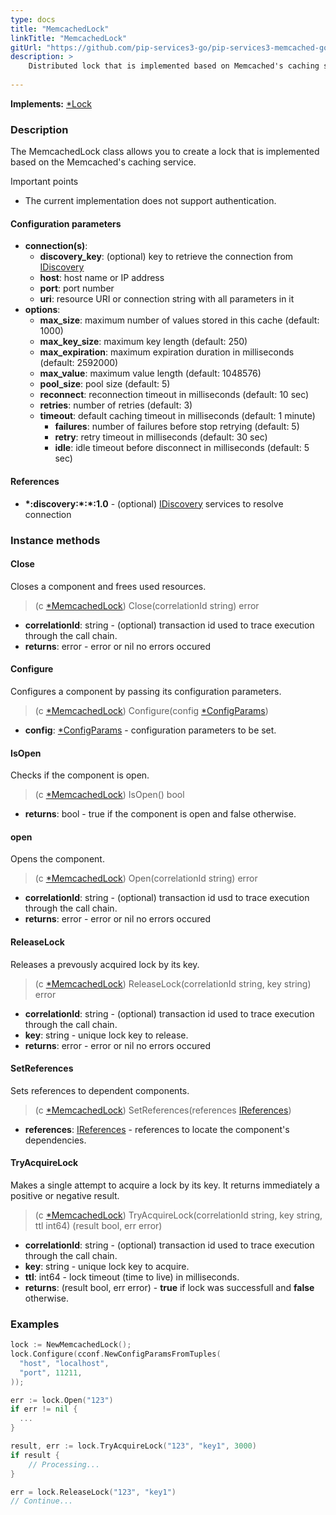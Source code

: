 ```yaml
---
type: docs
title: "MemcachedLock"
linkTitle: "MemcachedLock"
gitUrl: "https://github.com/pip-services3-go/pip-services3-memcached-go"
description: >
    Distributed lock that is implemented based on Memcached's caching service.
 
---
```


**Implements:** [*Lock](../../../components/lock/lock) 

### Description
The MemcachedLock class allows you to create a lock that is implemented based on the Memcached's caching service.

Important points
- The current implementation does not support authentication.

#### Configuration parameters

- **connection(s)**:           
    - **discovery_key**: (optional) key to retrieve the connection from [IDiscovery](../../../components/connect/idiscovery)
    - **host**: host name or IP address
    - **port**: port number
    - **uri**: resource URI or connection string with all parameters in it
- **options**:
    - **max_size**: maximum number of values stored in this cache (default: 1000)        
    - **max_key_size**: maximum key length (default: 250)
    - **max_expiration**: maximum expiration duration in milliseconds (default: 2592000)
    - **max_value**: maximum value length (default: 1048576)
    - **pool_size**: pool size (default: 5)
    - **reconnect**: reconnection timeout in milliseconds (default: 10 sec)
    - **retries**: number of retries (default: 3)
    - **timeout**: default caching timeout in milliseconds (default: 1 minute)
        - **failures**: number of failures before stop retrying (default: 5)
        - **retry**: retry timeout in milliseconds (default: 30 sec)
        - **idle**: idle timeout before disconnect in milliseconds (default: 5 sec)

#### References

- **\*:discovery:\*:\*:1.0** - (optional) [IDiscovery](../../../components/connect/idiscovery) services to resolve connection



### Instance methods

#### Close
Closes a component and frees used resources.

> (c [*MemcachedLock]()) Close(correlationId string) error

- **correlationId**: string - (optional) transaction id used to trace execution through the call chain.
- **returns**: error - error or nil no errors occured

#### Configure
Configures a component by passing its configuration parameters.

> (c [*MemcachedLock]()) Configure(config [*ConfigParams](../../../commons/config/config_params))

- **config**: [*ConfigParams](../../../commons/config/config_params) - configuration parameters to be set.

#### IsOpen
Checks if the component is open.

> (c [*MemcachedLock]()) IsOpen() bool

- **returns**: bool - true if the component is open and false otherwise.


#### open
Opens the component.

> (c [*MemcachedLock]()) Open(correlationId string) error

- **correlationId**: string - (optional) transaction id usd to trace execution through the call chain.
- **returns**: error - error or nil no errors occured

#### ReleaseLock
Releases a prevously acquired lock by its key.

> (c [*MemcachedLock]()) ReleaseLock(correlationId string, key string) error

- **correlationId**: string - (optional) transaction id used to trace execution through the call chain.
- **key**: string - unique lock key to release.
- **returns**: error - error or nil no errors occured


#### SetReferences
Sets references to dependent components.

> (c [*MemcachedLock]()) SetReferences(references [IReferences](../../../commons/refer/ireferences))

- **references**: [IReferences](../../../commons/refer/ireferences) - references to locate the component's dependencies.


#### TryAcquireLock
Makes a single attempt to acquire a lock by its key.
It returns immediately a positive or negative result.

> (c [*MemcachedLock]()) TryAcquireLock(correlationId string, key string, ttl int64) (result bool, err error)

- **correlationId**: string - (optional) transaction id used to trace execution through the call chain.
- **key**: string - unique lock key to acquire.
- **ttl**: int64 - lock timeout (time to live) in milliseconds.
- **returns**: (result bool, err error) - **true** if lock was successfull and **false** otherwise.


### Examples
```go
lock := NewMemcachedLock();
lock.Configure(cconf.NewConfigParamsFromTuples(
  "host", "localhost",
  "port", 11211,
));

err := lock.Open("123")
if err != nil {
  ...
}

result, err := lock.TryAcquireLock("123", "key1", 3000)
if result {
	// Processing...
}

err = lock.ReleaseLock("123", "key1")
// Continue...
```
